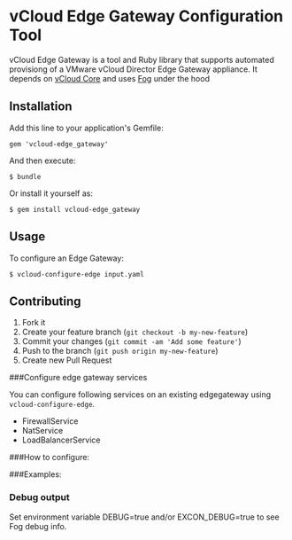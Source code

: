 # vCloud Edge Gateway Configuration Tool

vCloud Edge Gateway is a tool and Ruby library that supports automated
provisiong of a VMware vCloud Director Edge Gateway appliance. It depends on
[vCloud Core](https://github.com/alphagov/vcloud-core) and uses
[Fog](https://fog.io) under the hood

## Installation

Add this line to your application's Gemfile:

    gem 'vcloud-edge_gateway'

And then execute:

    $ bundle

Or install it yourself as:

    $ gem install vcloud-edge_gateway

## Usage

To configure an Edge Gateway:

    $ vcloud-configure-edge input.yaml


## Contributing

1. Fork it
2. Create your feature branch (`git checkout -b my-new-feature`)
3. Commit your changes (`git commit -am 'Add some feature'`)
4. Push to the branch (`git push origin my-new-feature`)
5. Create new Pull Request


###Configure edge gateway services

You can configure following services on an existing edgegateway using
``vcloud-configure-edge``.

- FirewallService
- NatService
- LoadBalancerService

###How to configure:

###Examples:

### Debug output

Set environment variable DEBUG=true and/or EXCON_DEBUG=true to see Fog debug info.
